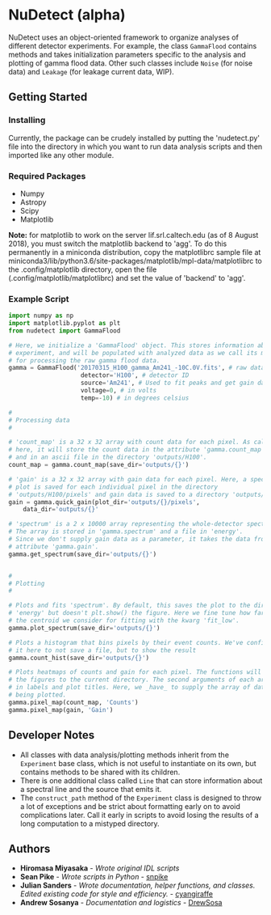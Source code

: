 # NuDetect (alpha)

NuDetect uses an object-oriented framework to organize analyses of different detector experiments. For example, the class ```GammaFlood``` contains methods and takes initialization parameters specific to the analysis and plotting of gamma flood data. Other such classes include ```Noise``` (for noise data) and ```Leakage``` (for leakage current data, WIP). 

## Getting Started

### Installing

Currently, the package can be crudely installed by putting the 'nudetect.py' file into the directory in which you want to run data analysis scripts and then imported like any other module.

### Required Packages

* Numpy
* Astropy
* Scipy
* Matplotlib

**Note:** for matplotlib to work on the server lif.srl.caltech.edu (as of 8 August 2018), you must switch the matplotlib backend to 'agg'. To do this permanently in a miniconda distribution, copy the matplotlibrc sample file at miniconda3/lib/python3.6/site-packages/matplotlib/mpl-data/matplotlibrc to the .config/matplotlib directory, open the file (.config/matplotlib/matplotlibrc) and set the value of 'backend' to 'agg'.

### Example Script
```python
import numpy as np
import matplotlib.pyplot as plt
from nudetect import GammaFlood

# Here, we initialize a 'GammaFlood' object. This stores information about the 
# experiment, and will be populated with analyzed data as we call its methods
# for processing the raw gamma flood data.
gamma = GammaFlood('20170315_H100_gamma_Am241_-10C.0V.fits', # raw data
					detector='H100', # detector ID
					source='Am241', # Used to fit peaks and get gain data
					voltage=0, # in volts
					temp=-10) # in degrees celsius

#
# Processing data
#

# 'count_map' is a 32 x 32 array with count data for each pixel. As called
# here, it will store the count data in the attribute 'gamma.count_map', 
# and in an ascii file in the directory 'outputs/H100'.
count_map = gamma.count_map(save_dir='outputs/{}')

# 'gain' is a 32 x 32 array with gain data for each pixel. Here, a spectrum 
# plot is saved for each individual pixel in the directory 
# 'outputs/H100/pixels' and gain data is saved to a directory 'outputs/H100', to 'gain', and to 'gamma.gain'.
gain = gamma.quick_gain(plot_dir='outputs/{}/pixels', 
	data_dir='outputs/{}'

# 'spectrum' is a 2 x 10000 array representing the whole-detector spectrum.
# The array is stored in 'gamma.spectrum' and a file in 'energy'.
# Since we don't supply gain data as a parameter, it takes the data from the
# attribute 'gamma.gain'.
gamma.get_spectrum(save_dir='outputs/{}')


#
# Plotting
#

# Plots and fits 'spectrum'. By default, this saves the plot to the directory
# 'energy' but doesn't plt.show() the figure. Here we fine tune how far below
# the centroid we consider for fitting with the kwarg 'fit_low'.
gamma.plot_spectrum(save_dir='outputs/{}')

# Plots a histogram that bins pixels by their event counts. We've configured
# it here to not save a file, but to show the result
gamma.count_hist(save_dir='outputs/{}')

# Plots heatmaps of counts and gain for each pixel. The functions will save
# the figures to the current directory. The second arguments of each are used
# in labels and plot titles. Here, we _have_ to supply the array of data
# being plotted.
gamma.pixel_map(count_map, 'Counts')
gamma.pixel_map(gain, 'Gain')
```

## Developer Notes
* All classes with data analysis/plotting methods inherit from the ```Experiment``` base class, which is not useful to instantiate on its own, but contains methods to be shared with its children.
* There is one additional class called ```Line``` that can store information about a spectral line and the source that emits it.
* The ```construct_path``` method of the ```Experiment``` class is designed to throw a lot of exceptions and be strict about formatting early on to avoid complications later. Call it early in scripts to avoid losing the results of a long computation to a mistyped directory.

## Authors

* **Hiromasa Miyasaka** - *Wrote original IDL scripts*
* **Sean Pike** - *Wrote scripts in Python* - [snpike](https://github.com/snpike/)
* **Julian Sanders** - *Wrote documentation, helper functions, and classes. Edited existing code for style and efficiency.* - [cyangiraffe](https://github.com/colcaboose)
* **Andrew Sosanya** - *Documentation and logistics* - [DrewSosa](https://github.com/DrewSosa)
